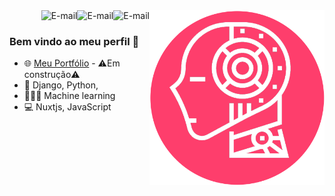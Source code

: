 <img alt="Portfolio" align="right" src="https://raw.githubusercontent.com/Samanosukeh/Samanosukeh/main/img/logo1.png" width="280"/>
<!--<a href="https://www.linkedin.com/in/samanosuke">
<img align="right" alt="LinkedIn" src="https://img.shields.io/badge/-Micaelli%20Medeiros-blue"/>
</a>-->

<a href="mailto:flauberth_94@hotmail.com">
<img align="right" alt="E-mail" src="https://img.shields.io/badge/-How%20to%20reach%20me-red"/>
</a>

<a href="https://www.linkedin.com/in/samanosuke">
<img align="right" alt="E-mail" src="https://img.shields.io/badge/-Linkedin-blue"/>
</a>

<a href="https://samanosukeportfolio.netlify.app">
<img align="right" alt="E-mail" src="https://img.shields.io/badge/-Portfolio-green"/>
</a>

<!--  -->

<br/>

### Bem vindo ao meu perfil 🎨

<!--- 🚀 I’m currently working at [Rocketseat](https://rocketseat.com.br/)-->
- 🌐 <a href="https://samanosukeportfolio.netlify.app">Meu Portfólio</a> - ⚠️Em construção⚠️
- 🐍 Django, Python, 
-  👨🏻‍💻  Machine learning
- 💻 Nuxtjs, JavaScript
